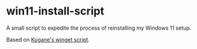 # win11-install-script
 A small script to expedite the process of reinstalling my Windows 11 setup.

 Based on [Kugane's winget script](https://github.com/Kugane/winget).
